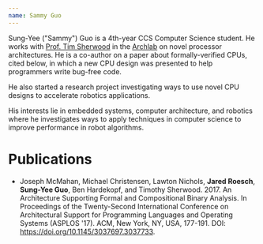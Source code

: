 ```yaml
---
name: Sammy Guo
---
```




Sung-Yee ("Sammy") Guo is a 4th-year CCS Computer Science student.  He
works with [Prof. Tim Sherwood](https://www.cs.ucsb.edu/~sherwood) in
the [Archlab](http://www.cs.ucsb.edu/~arch/) on novel processor
architectures.  He is a co-author on a paper about formally-verified
CPUs, cited below, in which a new CPU design was presented to help
programmers write bug-free code.

He also started a research project investigating ways to use novel CPU
designs to accelerate robotics applications.

His interests lie in embedded systems, computer architecture, and
robotics where he investigates ways to apply techniques in computer
science to improve performance in robot algorithms.

# Publications

* Joseph McMahan, Michael Christensen, Lawton Nichols, <b>Jared Roesch</b>, <b>Sung-Yee Guo</b>, Ben Hardekopf, and Timothy Sherwood. 2017. An Architecture Supporting Formal and Compositional Binary Analysis. In Proceedings of the Twenty-Second International Conference on Architectural Support for Programming Languages and Operating Systems (ASPLOS '17). ACM, New York, NY, USA, 177-191. DOI: <a href="https://doi.org/10.1145/3037697.3037733">https://doi.org/10.1145/3037697.3037733</a>.
